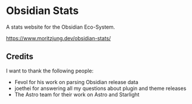 # Obsidian Stats

A stats website for the Obsidian Eco-System.

https://www.moritzjung.dev/obsidian-stats/

## Credits

I want to thank the following people:

- Fevol for his work on parsing Obsidian release data
- joethei for answering all my questions about plugin and theme releases
- The Astro team for their work on Astro and Starlight
